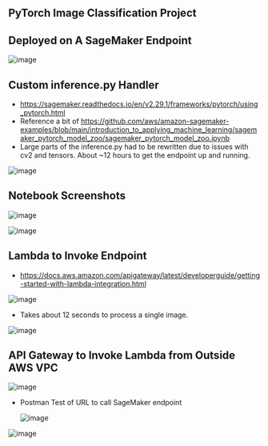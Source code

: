 ## PyTorch Image Classification Project

## Deployed on A SageMaker Endpoint

![image](https://github.com/Mike11199/PyTorch-Image-Classification/assets/91037796/5e9fdef7-d082-45bd-b672-3dc7e8e4d415)

## Custom inference.py Handler

- https://sagemaker.readthedocs.io/en/v2.29.1/frameworks/pytorch/using_pytorch.html
- Reference a bit of https://github.com/aws/amazon-sagemaker-examples/blob/main/introduction_to_applying_machine_learning/sagemaker_pytorch_model_zoo/sagemaker_pytorch_model_zoo.ipynb
- Large parts of the inference.py had to be rewritten due to issues with cv2 and tensors.  About ~12 hours to get the endpoint up and running.

![image](https://github.com/Mike11199/PyTorch-Image-Classification/assets/91037796/52ac1269-ccb2-4964-9514-7b6208b78d03)

## Notebook Screenshots

![image](https://github.com/Mike11199/PyTorch-Image-Classification/assets/91037796/00f269c1-d941-4cdc-b6a0-948e29ad63f4)

![image](https://github.com/Mike11199/PyTorch-Image-Classification/assets/91037796/d9369c98-e610-4d0b-903a-cde9d1dde618)


## Lambda to Invoke Endpoint

- https://docs.aws.amazon.com/apigateway/latest/developerguide/getting-started-with-lambda-integration.html 

![image](https://github.com/Mike11199/PyTorch-Image-Classification/assets/91037796/0cdd70d7-822c-487b-971d-b49af0cc57d2)

- Takes about 12 seconds to process a single image.

![image](https://github.com/Mike11199/PyTorch-Image-Classification/assets/91037796/9a990e9d-7226-42ba-8b97-ae14b21c1765)

## API Gateway to Invoke Lambda from Outside AWS VPC

![image](https://github.com/Mike11199/PyTorch-Image-Classification/assets/91037796/e7f81d05-7cb5-4b5d-9f85-e12f74bc1ecb)

- Postman Test of URL to call SageMaker endpoint

  ![image](https://github.com/Mike11199/PyTorch-Image-Classification/assets/91037796/1a9f4619-7510-4c7d-be93-cce894dc63b1)

![image](https://github.com/Mike11199/PyTorch-Image-Classification/assets/91037796/a2e3e2c3-5767-4116-a361-90064a0e86a9)





